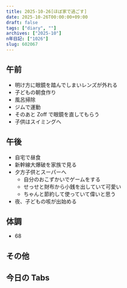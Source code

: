 ```yaml
---
title: 2025-10-26[ほぼ家で過ごす]
date: 2025-10-26T00:00:00+09:00
draft: false
tags: ["diary", ""]
archives: ["2025-10"]
n年日記: ["1026"]
slug: 602067
---
```


## 午前

- 明け方に眼鏡を踏んでしまいレンズが外れる
- 子どもの朝食作り
- 風呂掃除
- ジムで運動
- そのあと Zoff で眼鏡を直してもらう
- 子供はスイミングへ

## 午後

- 自宅で昼食
- 新幹線大爆破を家族で見る
- 夕方子供とスーパーへ
  - 自分のおこずかいでゲームをする
  - せっせと財布から小銭を出していて可愛い
  - ちゃんと節約して使っていて偉いと思う
- 夜、子どもの咳が出始める

## 体調

- 68

## その他

## 今日の Tabs
